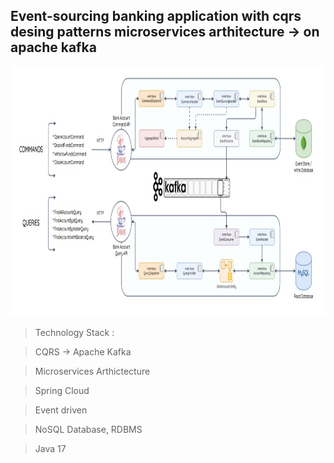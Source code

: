 ## Event-sourcing banking application with cqrs desing patterns microservices arthitecture -> on apache kafka


<p align="center">
<img src="img/diagram.jpg" alt="ci" width="700" height="400" class="center"/>
</p>


> Technology Stack :

> CQRS -> Apache Kafka

> Microservices Arthictecture

> Spring Cloud

> Event driven
 
> NoSQL Database, RDBMS 

> Java 17 

